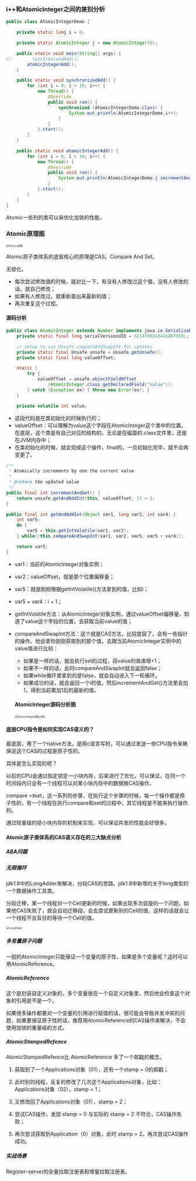 ### i++和AtomicInteger之间的差别分析

```java
public class AtomicIntegerDemo {

    private static long i = 0;

    private static AtomicInteger j = new AtomicInteger(0);

    public static void main(String[] args) {
//        synchronizedAdd();
        atomicIntegerAdd();
    }

    public static void synchronizedAdd() {
        for (int i = 0; i < 10; i++) {
            new Thread() {
                @Override
                public void run() {
                    synchronized (AtomicIntegerDemo.class) {
                        System.out.println(AtomicIntegerDemo.i++);
                    }
                }
            }.start();
        }
    }

    public static void atomicIntegerAdd() {
        for (int i = 0; i < 10; i++) {
            new Thread() {
                @Override
                public void run() {
                    System.out.println(AtomicIntegerDemo.j.incrementAndGet());
                }
            }.start();
        }
    }
}
```

Atomic一些列的类可以来优化加锁的性能。

### Atomic原理图

<img src="原子类技术体系：AutomicInteger.assets/Atomic原理.png" alt="Atomic原理" style="zoom:50%;" />

Atomic原子类体系的底层核心的原理是CAS。Compare And Set。

无锁化。

- 每次尝试修改值的时候，就对比一下，有没有人修改过这个值，没有人修改的话，就自己修改；
- 如果有人修改过，就重新查出来最新的值；
- 再次重复这个过程。

#### 源码分析

```java
public class AtomicInteger extends Number implements java.io.Serializable {
    private static final long serialVersionUID = 6214790243416807050L;

    // setup to use Unsafe.compareAndSwapInt for updates
    private static final Unsafe unsafe = Unsafe.getUnsafe();
    private static final long valueOffset;

    static {
        try {
            valueOffset = unsafe.objectFieldOffset
                (AtomicInteger.class.getDeclaredField("value"));
        } catch (Exception ex) { throw new Error(ex); }
    }

    private volatile int value;
```

- 这段代码是在类初始化的时候执行的；
- valueOffset：可以理解为value这个字段在AtomicInteger这个类中的位置。在底层，这个类是有自己对应的结构的，无论是在磁盘的.class文件里，还是在JVM内存中；
- 在类初始化的时候，就会完成这个操作，final的，一旦初始化完毕，就不会再变更了。

```java
/**
 * Atomically increments by one the current value.
 *
 * @return the updated value
 */
public final int incrementAndGet() {
    return unsafe.getAndAddInt(this, valueOffset, 1) + 1;
}
```

```java
public final int getAndAddInt(Object var1, long var2, int var4) {
    int var5;
    do {
        var5 = this.getIntVolatile(var1, var2);
    } while(!this.compareAndSwapInt(var1, var2, var5, var5 + var4));

    return var5;
}
```

- var1：当前的AtomicInteger对象实例；

- var2：valueOffset，就是那个位置偏移量；

- var5：就是刚刚根据getIntVolatile()方法拿到的值，比如i；

- var5 + var4：i + 1；

- getIntVolatile方法：从AtomicInteger对象实例，通过valueOffset偏移量，知道了value这个字段的位置，去获取当前value的值；

- compareAndSwapInt方法：这个就是CAS方法，比较底层了，会有一些指针的操作。他会拿你刚刚获取到的那个值，去跟当前AtomicInteger实例中的value值进行比较：

  

  - 如果是一样的话，就会执行set的过程，将value的值递增+1；
  - 如果不一样的话，此时compareAndSwapInt就会返回false；
  - 如果while循环里拿到的是false，就会自动进入下一轮循环。
  - 如果成功的话，就会返回一个i的值，然后incrementAndGet()方法里会加1，得到当前累加1后的最新的值。

  #### AtomicInteger源码分析图

  <img src="原子类技术体系：Atomic.assets/AtomicInteger源码分析.png" alt="AtomicInteger源码分析" style="zoom:50%;" />

#### 底层CPU指令是如何实现CAS语义的？

最底层，用了一个native方法，是用c语言写的，可以通过发送一些CPU指令来确保说这个CAS的过程是原子性的。

具体是怎么实现的呢？

以前的CPU会通过指定锁定一小块内存，后来进行了优化，可以保证，在同一个时间段内只会有一个线程可以对某小块内存中的数据做CAS操作。

compare =》set，这一系列的步骤，在执行这个步骤的时候，每一个操作都是原子性的，有一个线程在执行compare和set的过程中，其它线程是不能来执行操作的。

通过轻量级的锁小块内存的机制来实现，可以保证并发的性能会好很多。



#### Atomic原子类体系的CAS语义存在的三大缺点分析

##### ABA问题

##### 无限循环

jdk1.8中的LongAdder来解决，分段CAS的思路。jdk1.8中新增的关于long类型的一个数据操作工具类。

分段迁移，某一个线程对一个Cell更新的时候，如果出现多次自旋的一个问题，如果他CAS失败了，就会自动迁移段，会去尝试更新别的Cell的值，这样的话就会让一个线程不会盲目的等待一个Cell的值。

<img src="原子类技术体系：Atomic.assets/LongAdder.png" alt="LongAdder" style="zoom:50%;" />

##### 多变量原子问题

一般的AtomicInteger只能保证一个变量的原子性，如果是多个变量呢？这时可以用AtomicReference。

##### AtomicReference

这个是封装自定义对象的，多个变量放在一个自定义对象里，然后他会检查这个对象的引用是不是一个。

如果很多操作都要对一个变量的引用进行赋值的话，很可能会导致并发冲突的问题，如果要保证原子性的话，推荐用AtomicReference的CAS操作来解决，不会使用加锁的重量级的方式。



##### AtomicStampedRefence

AtomicStampedRefence比 AtomicReference 多了一个邮戳的概念。

1. 获取到了一个Applications对象（01），还有一个stamp = 0的邮戳；

2. 此时别的线程，反复的修改了几次这个Applications对象，比如：Applications对象（02），stamp = 1；

3. 又修改回了Applications对象（01），stamp = 2；
4. 尝试CAS操作，发现 stamp = 0 与实际的 stamp = 2 不符合，CAS操作失败；
5. 再次尝试获取到Application（0）对象，此时 stamp = 2，再次尝试CAS操作成功。

##### 实战场景

Register-server的全量拉取注册表和增量拉取注册表。